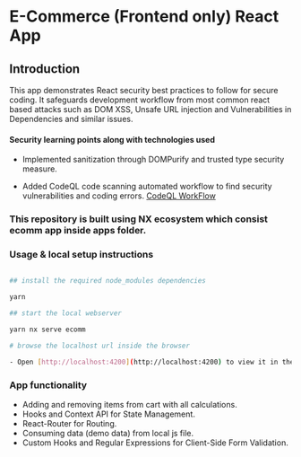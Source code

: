 # E-Commerce (Frontend only) React App

## Introduction

This app demonstrates React security best practices to follow for secure coding. It safeguards development workflow from most common react based attacks such as DOM XSS, Unsafe URL injection and Vulnerabilities in Dependencies and similar issues.

#### Security learning points along with technologies used

- Implemented sanitization through DOMPurify and trusted type security measure.

- Added CodeQL code scanning automated workflow to find security vulnerabilities and coding errors. [CodeQL WorkFlow](https://github.com/gaurav-js-dev/auth-react/actions/workflows/github-code-scanning/codeql)

### This repository is built using NX ecosystem which consist **ecomm** app inside apps folder.

### Usage & local setup instructions

```bash

## install the required node_modules dependencies

yarn

## start the local webserver

yarn nx serve ecomm

# browse the localhost url inside the browser

- Open [http://localhost:4200](http://localhost:4200) to view it in the browser.

```

### App functionality

- Adding and removing items from cart with all calculations.
- Hooks and Context API for State Management.
- React-Router for Routing.
- Consuming data (demo data) from local js file.
- Custom Hooks and Regular Expressions for Client-Side Form Validation.
